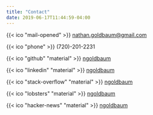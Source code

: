 ```yaml
---
title: "Contact"
date: 2019-06-17T11:44:59-04:00
---
```


{{< ico "mail-opened" >}} [nathan.goldbaum@gmail.com](mailto:nathan.goldbaum@gmail.com)

{{< ico "phone" >}} (720)-201-2231

{{< ico "github" "material" >}} [ngoldbaum](https://github.com/ngoldbaum)

{{< ico "linkedin" "material" >}} [ngoldbaum](https://www.linkedin.com/in/ngoldbaum/)

{{< ico "stack-overflow" "material" >}} [ngoldbaum](https://stackoverflow.com/users/1382869/ngoldbaum)

{{< ico "lobsters" "material" >}} [ngoldbaum](https://lobste.rs/u/ngoldbaum)

{{< ico "hacker-news" "material" >}} [ngoldbaum](https://news.ycombinator.com/user?id=ngoldbaum)


